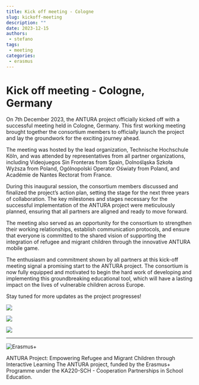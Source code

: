 ```yaml
---
title: Kick off meeting - Cologne
slug: kickoff-meeting
description: ""
date: 2023-12-15
authors: 
 - stefano
tags:
 - meeting
categories:
 - erasmus
---
```


# Kick off meeting - Cologne, Germany

On 7th December 2023, the ANTURA project officially kicked off with a successful meeting held in Cologne, Germany. This first working meeting brought together the consortium members to officially launch the project and lay the groundwork for the exciting journey ahead.

The meeting was hosted by the lead organization, Technische Hochschule Köln, and was attended by representatives from all partner organizations, including Videojuegos Sin Fronteras from Spain, Dolnośląska Szkoła Wyższa from Poland, Ogólnopolski Operator Oświaty from Poland, and Académie de Nantes Rectorat from France.

During this inaugural session, the consortium members discussed and finalized the project’s action plan, setting the stage for the next three years of collaboration. The key milestones and stages necessary for the successful implementation of the ANTURA project were meticulously planned, ensuring that all partners are aligned and ready to move forward.

The meeting also served as an opportunity for the consortium to strengthen their working relationships, establish communication protocols, and ensure that everyone is committed to the shared vision of supporting the integration of refugee and migrant children through the innovative ANTURA mobile game.

The enthusiasm and commitment shown by all partners at this kick-off meeting signal a promising start to the ANTURA project. The consortium is now fully equipped and motivated to begin the hard work of developing and implementing this groundbreaking educational tool, which will have a lasting impact on the lives of vulnerable children across Europe.

Stay tuned for more updates as the project progresses!

[![](https://blogger.googleusercontent.com/img/b/R29vZ2xl/AVvXsEgi88kMTN9zhQYjnh2mADdVE7tAKOnmxzeDk0nCTGwhNwFswktBGh4Swpo2-lzMJEp94_o-EwSAYqpnX0bbGP9wDn-1NQwkWFzhIKGy9YgQUdx4jnc1Z5e3cDP42Z-EaO3KgqwGSsCbNh3o3eMJzlxg4Q0TIaxq8Y-vxY4PJWM31EfQ-sTeSVHKnc-tC9U/s320/20231207%20meeting%202124.jpg)](https://blogger.googleusercontent.com/img/b/R29vZ2xl/AVvXsEgi88kMTN9zhQYjnh2mADdVE7tAKOnmxzeDk0nCTGwhNwFswktBGh4Swpo2-lzMJEp94_o-EwSAYqpnX0bbGP9wDn-1NQwkWFzhIKGy9YgQUdx4jnc1Z5e3cDP42Z-EaO3KgqwGSsCbNh3o3eMJzlxg4Q0TIaxq8Y-vxY4PJWM31EfQ-sTeSVHKnc-tC9U/s4032/20231207%20meeting%202124.jpg)

  
[![](https://blogger.googleusercontent.com/img/b/R29vZ2xl/AVvXsEhcu2DEvI3Qn-Yj7ftps7U9pPqFCMpKK5vV65qZ8p5QrfexAkzRsxLeeWuEAuQW2k_GL19HGNNnov4DRvFGc27NJxna-dv_W2duo-nj2BbYlePxs9J3ExK2sYmdfEmaaRp_YdmT71ChkQcCXGZIZsi67QCiaCjkQrfeha-0TG7tuVO9-DIZjCrh0waqb5k/s320/IMG_9055.jpeg)](https://blogger.googleusercontent.com/img/b/R29vZ2xl/AVvXsEhcu2DEvI3Qn-Yj7ftps7U9pPqFCMpKK5vV65qZ8p5QrfexAkzRsxLeeWuEAuQW2k_GL19HGNNnov4DRvFGc27NJxna-dv_W2duo-nj2BbYlePxs9J3ExK2sYmdfEmaaRp_YdmT71ChkQcCXGZIZsi67QCiaCjkQrfeha-0TG7tuVO9-DIZjCrh0waqb5k/s4032/IMG_9055.jpeg)

[![](https://blogger.googleusercontent.com/img/b/R29vZ2xl/AVvXsEiI6D7MgdhJqZnVg7D2q0BT0cubI3aGNxZmNEsMazbzTcTVzRluXaZDoFkDyR61A-wmej7eSRItY66R1rNJonhhPQYvWMMLjsyQ9YKpoHIoU987cfL1TZ-gX56gPAH-Kv4rmOvAOABLoiXMmcNOiTTg7TO98cex-iU-ZeYbPL_C4BfKX1C59ylkEZBkUwM/s320/20231207%20meeting%202119.jpg)](https://blogger.googleusercontent.com/img/b/R29vZ2xl/AVvXsEiI6D7MgdhJqZnVg7D2q0BT0cubI3aGNxZmNEsMazbzTcTVzRluXaZDoFkDyR61A-wmej7eSRItY66R1rNJonhhPQYvWMMLjsyQ9YKpoHIoU987cfL1TZ-gX56gPAH-Kv4rmOvAOABLoiXMmcNOiTTg7TO98cex-iU-ZeYbPL_C4BfKX1C59ylkEZBkUwM/s4032/20231207%20meeting%202119.jpg)

---

![Erasmus+](../../../assets/img/blog/Co-fundedbytheEU.webp)

ANTURA Project: Empowering Refugee and Migrant Children through Interactive Learning The ANTURA project, funded by the Erasmus+ Programme under the KA220-SCH - Cooperation Partnerships in School Education.
